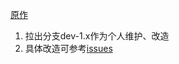 [原作](https://github.com/biezhi/blade)

1. 拉出分支dev-1.x作为个人维护、改造
2. 具体改造可参考[issues](https://git.oschina.net/devotion/blade/issues)
